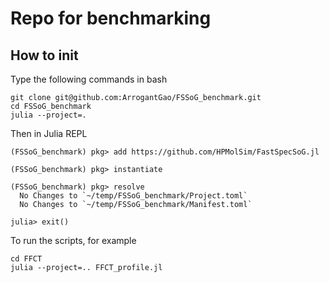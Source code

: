 # Repo for benchmarking

## How to init
Type the following commands in bash
```
git clone git@github.com:ArrogantGao/FSSoG_benchmark.git
cd FSSoG_benchmark
julia --project=.
```
Then in Julia REPL
```
(FSSoG_benchmark) pkg> add https://github.com/HPMolSim/FastSpecSoG.jl

(FSSoG_benchmark) pkg> instantiate

(FSSoG_benchmark) pkg> resolve
  No Changes to `~/temp/FSSoG_benchmark/Project.toml`
  No Changes to `~/temp/FSSoG_benchmark/Manifest.toml`

julia> exit()
```
To run the scripts, for example
```
cd FFCT
julia --project=.. FFCT_profile.jl
```
